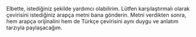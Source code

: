 Elbette, istediğiniz şekilde yardımcı olabilirim. Lütfen karşılaştırmalı olarak çevirisini istediğiniz arapça metni bana gönderin. Metni verdikten sonra, hem arapça orijinalini hem de Türkçe çevirisini aynı duygu ve anlatım tarzıyla paylaşacağım.
